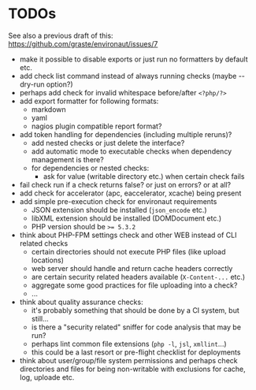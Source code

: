 # TODOs

See also a previous draft of this: <https://github.com/graste/environaut/issues/7>

- make it possible to disable exports or just run no formatters by default etc.
- add check list command instead of always running checks (maybe --dry-run
  option?)
- perhaps add check for invalid whitespace before/after ```<?php/?>```
- add export formatter for following formats:
    - markdown
    - yaml
    - nagios plugin compatible report format?
- add token handling for dependencies (including multiple reruns)?
    - add nested checks or just delete the interface?
    - add automatic mode to executable checks when dependency management is there?
    - for dependencies or nested checks:
        - ask for value (writable directory etc.) when certain check fails
- fail check run if a check returns false? or just on errors? or at all?
- add check for accelerator (apc, eaccelerator, xcache) being present
- add simple pre-execution check for environaut requirements
    - JSON extension should be installed (```json_encode``` etc.)
    - libXML extension should be installed (DOMDocument etc.)
    - PHP version should be ```>= 5.3.2```
- think about PHP-FPM settings check and other WEB instead of CLI related checks
    - certain directories should not execute PHP files (like upload locations)
    - web server should handle and return cache headers correctly
    - are certain security related headers available (`X-Content-...` etc.)
    - aggregate some good practices for file uploading into a check?
    - ...
- think about quality assurance checks:
    - it's probably something that should be done by a CI system, but still...
    - is there a "security related" sniffer for code analysis that may be run?
    - perhaps lint common file extensions (`php -l`, `jsl`, `xmllint`...)
    - this could be a last resort or pre-flight checklist for deployments
- think about user/group/file system permissions and perhaps check directories
  and files for being non-writable with exclusions for cache, log, uploade etc.

